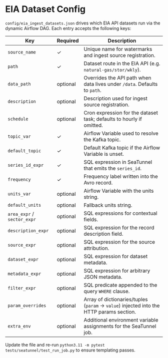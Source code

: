# EIA Dataset Config

`config/eia_ingest_datasets.json` drives which EIA API datasets run via the dynamic Airflow DAG. Each entry accepts the following keys:

| Key | Required | Description |
| --- | --- | --- |
| `source_name` | ✓ | Unique name for watermarks and ingest source registration. |
| `path` | ✓ | Dataset route in the EIA API (e.g. `natural-gas/stor/wkly`). |
| `data_path` | optional | Overrides the API path when data lives under `/data`. Defaults to `path`. |
| `description` | optional | Description used for ingest source registration. |
| `schedule` | optional | Cron expression for the dataset task; defaults to hourly if omitted. |
| `topic_var` | ✓ | Airflow Variable used to resolve the Kafka topic. |
| `default_topic` | ✓ | Default Kafka topic if the Airflow Variable is unset. |
| `series_id_expr` | ✓ | SQL expression in SeaTunnel that emits the `series_id`. |
| `frequency` | ✓ | Frequency label written into the Avro record. |
| `units_var` | optional | Airflow Variable with the units string. |
| `default_units` | optional | Fallback units string. |
| `area_expr` / `sector_expr` | optional | SQL expressions for contextual fields. |
| `description_expr` | optional | SQL expression for the record description field. |
| `source_expr` | optional | SQL expression for the source attribution. |
| `dataset_expr` | optional | SQL expression for dataset metadata. |
| `metadata_expr` | optional | SQL expression for arbitrary JSON metadata. |
| `filter_expr` | optional | SQL predicate appended to the query `WHERE` clause. |
| `param_overrides` | optional | Array of dictionaries/tuples (`param` → `value`) injected into the HTTP params section. |
| `extra_env` | optional | Additional environment variable assignments for the SeaTunnel job. |

Update the file and re-run `python3.11 -m pytest tests/seatunnel/test_run_job.py` to ensure templating passes.
